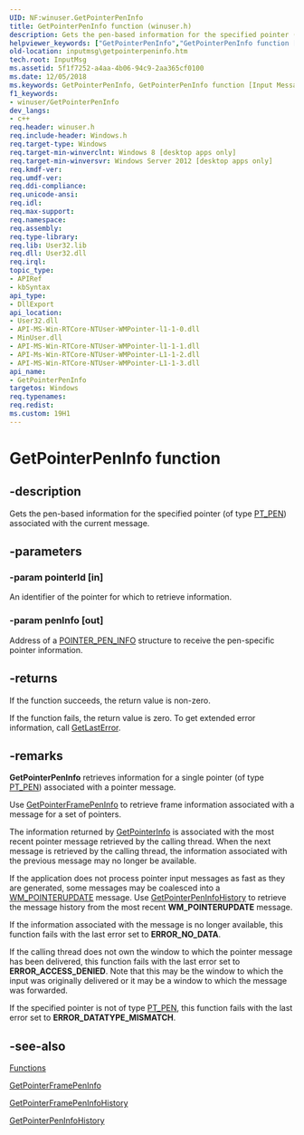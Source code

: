 ```yaml
---
UID: NF:winuser.GetPointerPenInfo
title: GetPointerPenInfo function (winuser.h)
description: Gets the pen-based information for the specified pointer (of type PT_PEN) associated with the current message.
helpviewer_keywords: ["GetPointerPenInfo","GetPointerPenInfo function [Input Messages and Notifications]","inputmsg.getpointerpeninfo","winuser/GetPointerPenInfo"]
old-location: inputmsg\getpointerpeninfo.htm
tech.root: InputMsg
ms.assetid: 5f1f7252-a4aa-4b06-94c9-2aa365cf0100
ms.date: 12/05/2018
ms.keywords: GetPointerPenInfo, GetPointerPenInfo function [Input Messages and Notifications], inputmsg.getpointerpeninfo, winuser/GetPointerPenInfo
f1_keywords:
- winuser/GetPointerPenInfo
dev_langs:
- c++
req.header: winuser.h
req.include-header: Windows.h
req.target-type: Windows
req.target-min-winverclnt: Windows 8 [desktop apps only]
req.target-min-winversvr: Windows Server 2012 [desktop apps only]
req.kmdf-ver: 
req.umdf-ver: 
req.ddi-compliance: 
req.unicode-ansi: 
req.idl: 
req.max-support: 
req.namespace: 
req.assembly: 
req.type-library: 
req.lib: User32.lib
req.dll: User32.dll
req.irql: 
topic_type:
- APIRef
- kbSyntax
api_type:
- DllExport
api_location:
- User32.dll
- API-MS-Win-RTCore-NTUser-WMPointer-l1-1-0.dll
- MinUser.dll
- API-MS-Win-RTCore-NTUser-WMPointer-l1-1-1.dll
- API-Ms-Win-RTCore-NTUser-WMPointer-L1-1-2.dll
- API-MS-Win-RTCore-NTUser-WMPointer-L1-1-3.dll
api_name:
- GetPointerPenInfo
targetos: Windows
req.typenames: 
req.redist: 
ms.custom: 19H1
---
```


# GetPointerPenInfo function


## -description


Gets the pen-based information for the specified pointer (of type <a href="/windows/win32/api/winuser/ne-winuser-tagpointer_input_type">PT_PEN</a>) associated with the current message. 


## -parameters




### -param pointerId [in]

An identifier of the pointer for which to retrieve information.


### -param penInfo [out]

Address of a <a href="https://docs.microsoft.com/windows/desktop/api/winuser/ns-winuser-pointer_pen_info">POINTER_PEN_INFO</a> structure to receive the pen-specific pointer information.


## -returns



If the function succeeds, the return value is non-zero.

If the function fails, the return value is zero. To get extended error information, call <a href="https://docs.microsoft.com/windows/desktop/api/errhandlingapi/nf-errhandlingapi-getlasterror">GetLastError</a>.




## -remarks



<b>GetPointerPenInfo</b> retrieves information for a single pointer (of type <a href="/windows/win32/api/winuser/ne-winuser-tagpointer_input_type">PT_PEN</a>) associated with a pointer message. 

Use <a href="https://docs.microsoft.com/windows/desktop/api/winuser/nf-winuser-getpointerframepeninfo">GetPointerFramePenInfo</a> to retrieve frame information associated with a message  for a set of pointers.

The information returned by <a href="https://docs.microsoft.com/windows/desktop/api/winuser/nf-winuser-getpointerinfo">GetPointerInfo</a> is associated with the most recent pointer message retrieved by the calling thread. When the next message is retrieved by the calling thread, the information associated with the previous message may no longer be available.

If the application does not process pointer input messages as fast as they are generated, some messages may be coalesced into a <a href="https://docs.microsoft.com/previous-versions/windows/desktop/inputmsg/wm-pointerupdate">WM_POINTERUPDATE</a> message. Use <a href="https://docs.microsoft.com/windows/desktop/api/winuser/nf-winuser-getpointerpeninfohistory">GetPointerPenInfoHistory</a> to retrieve the message history from the most recent <b>WM_POINTERUPDATE</b> message. 

If the information associated with the message is no longer available, this function fails with the last error set to <b>ERROR_NO_DATA</b>.

If the calling thread does not own the window to which the pointer message has been delivered, this function fails with the last error set to <b>ERROR_ACCESS_DENIED</b>. Note that this may be the window to which the input was originally delivered or it may be a window to which the message was forwarded.

If the specified pointer is not of type <a href="/windows/win32/api/winuser/ne-winuser-tagpointer_input_type">PT_PEN</a>, this function fails with the last error set to <b>ERROR_DATATYPE_MISMATCH</b>.




## -see-also




<a href="https://docs.microsoft.com/previous-versions/windows/desktop/inputmsg/functions">Functions</a>



<a href="https://docs.microsoft.com/windows/desktop/api/winuser/nf-winuser-getpointerframepeninfo">GetPointerFramePenInfo</a>



<a href="https://docs.microsoft.com/windows/desktop/api/winuser/nf-winuser-getpointerframepeninfohistory">GetPointerFramePenInfoHistory</a>



<a href="https://docs.microsoft.com/windows/desktop/api/winuser/nf-winuser-getpointerpeninfohistory">GetPointerPenInfoHistory</a>
 

 

